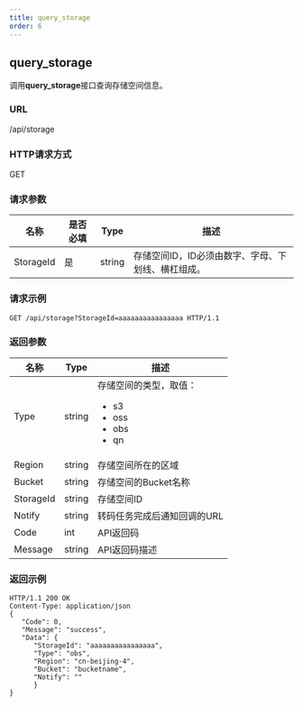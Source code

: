 ```yaml
---
title: query_storage
order: 6
---
```









##  query_storage<!--这个需要确认是不是有，之前云市场的文档里是有的-->

调用**query_storage**接口查询存储空间信息。



### URL

/api/storage



### HTTP请求方式  
GET  



### 请求参数

| 名称       | 是否必填   | Type       | 描述 |
| ---------- | ---------- | ----------- | ----------- |
| StorageId       | 是      | string |  存储空间ID，ID必须由数字、字母、下划线、横杠组成。           |



### 请求示例

```
GET /api/storage?StorageId=aaaaaaaaaaaaaaaa HTTP/1.1
```



### 返回参数

| 名称       | Type       | 描述 |
| ---------- | ---------- | ----------- |
| Type | string | 存储空间的类型，取值：<br /><ul><li>s3</li><li>oss</li><li>obs</li><li>qn</li></ul> |
| Region | string     | 存储空间所在的区域 |
| Bucket | string     | 存储空间的Bucket名称 |
| StorageId | string     | 存储空间ID |
| Notify | string     | 转码任务完成后通知回调的URL |
| Code   | int  | API返回码    |
| Message | string  | API返回码描述 |



### 返回示例

```
HTTP/1.1 200 OK 
Content-Type: application/json 
{
   "Code": 0, 
   "Message": "success", 
   "Data": { 
      "StorageId": "aaaaaaaaaaaaaaaa", 
      "Type": "obs", 
      "Region": "cn-beijing-4", 
      "Bucket": "bucketname", 
      "Notify": "" 
      } 
}
```

